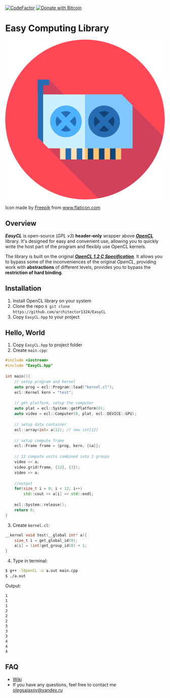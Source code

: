 [![CodeFactor](https://www.codefactor.io/repository/github/architector1324/easycl/badge)](https://www.codefactor.io/repository/github/architector1324/easycl)
[![Donate with Bitcoin](https://en.cryptobadges.io/badge/micro/1SrJvWx4MD1D7SPV236swT5jYJhug86tX)](https://en.cryptobadges.io/donate/1SrJvWx4MD1D7SPV236swT5jYJhug86tX)

# Easy Computing Library
![](icon.png)

Icon made by [Freepik](https://www.flaticon.com/authors/freepik) from www.flaticon.com

## Overview
***EasyCL*** is open-source (*GPL v3*) **header-only** wrapper above [***OpenCL***](https://www.khronos.org/opencl/) library. It's designed for easy and convenient use, allowing you to quickly write the host part of the program and flexibly use OpenCL kernels.

 The library is built on the original [***OpenCL 1.2 C Specification***](https://www.khronos.org/registry/OpenCL/specs/opencl-1.2.pdf). It allows you to bypass some of the inconveniences of the original *OpenCL*, providing work with **abstractions** of different levels, provides you to bypass the **restriction of hard binding**.

## Installation
 1) Install OpenCL library on your system
 1) Clone the repo `$ git clone https://github.com/architector1324/EasyCL`
 2) Copy `EasyCL.hpp` to your project

## Hello, World
 1) Copy `EasyCL.hpp` to project folder
 2) Create `main.cpp`:

```c++
#include <iostream>
#include "EasyCL.hpp"

int main(){
    // setup program and kernel
    auto prog = ecl::Program::load("kernel.cl");
    ecl::Kernel kern = "test";

    // get platform, setup the computer
    auto plat = ecl::System::getPlatform(0);
    auto video = ecl::Computer(0, plat, ecl::DEVICE::GPU);

    // setup data container
    ecl::array<int> a(12); // new int[12]

    // setup compute frame
    ecl::Frame frame = {prog, kern, {&a}};

    // 12 compute units combined into 3 groups
    video << a;
    video.grid(frame, {12}, {3});
    video >> a;

    //output
    for(size_t i = 0; i < 12; i++)
        std::cout << a[i] << std::endl;

    ecl::System::release();
    return 0;
}
```
 3) Create `kernel.cl`:
```c
__kernel void test(__global int* a){
    size_t i = get_global_id(0);
    a[i] = (int)get_group_id(0) + 1;
}
```

 4) Type in terminal:
```bash
$ g++ -lOpenCL -o a.out main.cpp
$ ./a.out
```

Output:
```
1
1
1
2
2
2
3
3
3
4
4
4
```

## FAQ
- [Wiki](https://github.com/architector1324/EasyCL/wiki)
- If you have any questions, feel free to contact me olegsajaxov@yandex.ru
